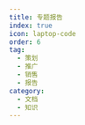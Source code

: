 ```yaml
---
title: 专题报告
index: true
icon: laptop-code
order: 6
tag:
  - 策划
  - 推广
  - 销售
  - 报告
category:
  - 文档
  - 知识
---
```


<Catalog />

